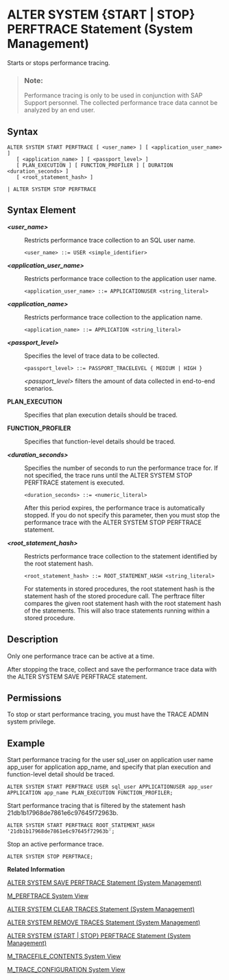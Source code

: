 <!-- loio20d2d3ed75191014bb9c86ed27c378d8 -->

# ALTER SYSTEM \{START | STOP\} PERFTRACE Statement \(System Management\)

Starts or stops performance tracing.



> ### Note:  
> Performance tracing is only to be used in conjunction with SAP Support personnel. The collected performance trace data cannot be analyzed by an end user.



<a name="loio20d2d3ed75191014bb9c86ed27c378d8__sql_alter_system_start_perftrace_1sql_alter_system_start_perftrace_syntax"/>

## Syntax

```
ALTER SYSTEM START PERFTRACE [ <user_name> ] [ <application_user_name> ]
   [ <application_name> ] [ <passport_level> ] 
   [ PLAN_EXECUTION ] [ FUNCTION_PROFILER ] [ DURATION <duration_seconds> ]
   [ <root_statement_hash> ]

| ALTER SYSTEM STOP PERFTRACE
```



<a name="loio20d2d3ed75191014bb9c86ed27c378d8__sql_alter_system_start_perftrace_1sql_alter_system_start_perftrace_syntax_element"/>

## Syntax Element


<dl>
<dt><b>

*<user\_name\>*

</b></dt>
<dd>

Restricts performance trace collection to an SQL user name.

```
<user_name> ::= USER <simple_identifier>
```



</dd><dt><b>

*<application\_user\_name\>*

</b></dt>
<dd>

Restricts performance trace collection to the application user name.

```
<application_user_name> ::= APPLICATIONUSER <string_literal>
```



</dd><dt><b>

*<application\_name\>*

</b></dt>
<dd>

Restricts performance trace collection to the application name.

```
<application_name> ::= APPLICATION <string_literal>
```



</dd><dt><b>

*<passport\_level\>*

</b></dt>
<dd>

Specifies the level of trace data to be collected.

```
<passport_level> ::= PASSPORT_TRACELEVEL { MEDIUM | HIGH }
```

*<passport\_level\>* filters the amount of data collected in end-to-end scenarios.



</dd><dt><b>

PLAN\_EXECUTION

</b></dt>
<dd>

Specifies that plan execution details should be traced.



</dd><dt><b>

FUNCTION\_PROFILER

</b></dt>
<dd>

Specifies that function-level details should be traced.



</dd><dt><b>

*<duration\_seconds\>*

</b></dt>
<dd>

Specifies the number of seconds to run the performance trace for. If not specified, the trace runs until the ALTER SYSTEM STOP PERFTRACE statement is executed.

```
<duration_seconds> ::= <numeric_literal>
```

After this period expires, the performance trace is automatically stopped. If you do not specify this parameter, then you must stop the performance trace with the ALTER SYSTEM STOP PERFTRACE statement.



</dd><dt><b>

*<root\_statement\_hash\>*

</b></dt>
<dd>

Restricts performance trace collection to the statement identified by the root statement hash.

```
<root_statement_hash> ::= ROOT_STATEMENT_HASH <string_literal>
```

For statements in stored procedures, the root statement hash is the statement hash of the stored procedure call. The perftrace filter compares the given root statement hash with the root statement hash of the statements. This will also trace statements running within a stored procedure.



</dd>
</dl>



<a name="loio20d2d3ed75191014bb9c86ed27c378d8__sql_alter_system_start_perftrace_1sql_alter_system_start_perftrace_description"/>

## Description

Only one performance trace can be active at a time.

After stopping the trace, collect and save the performance trace data with the ALTER SYSTEM SAVE PERFTRACE statement.



<a name="loio20d2d3ed75191014bb9c86ed27c378d8__section_msh_gzq_xrb"/>

## Permissions

To stop or start performance tracing, you must have the TRACE ADMIN system privilege.



<a name="loio20d2d3ed75191014bb9c86ed27c378d8__sql_alter_system_stop_perftrace_1sql_alter_system_start_perftrace_example"/>

## Example

Start performance tracing for the user sql\_user on application user name app\_user for application app\_name, and specify that plan execution and function-level detail should be traced.

```
ALTER SYSTEM START PERFTRACE USER sql_user APPLICATIONUSER app_user APPLICATION app_name PLAN_EXECUTION FUNCTION_PROFILER;
```

Start performance tracing that is filtered by the statement hash 21db1b17968de7861e6c97645f72963b.

```
ALTER SYSTEM START PERFTRACE ROOT_STATEMENT_HASH '21db1b17968de7861e6c97645f72963b';
```

Stop an active performance trace.

```
ALTER SYSTEM STOP PERFTRACE;
```

**Related Information**  


[ALTER SYSTEM SAVE PERFTRACE Statement \(System Management\)](alter-system-save-perftrace-statement-system-management-20d2973.md "Collects raw performance trace data from .prf files and saves the information into a single .tpt file.")

[M\_PERFTRACE System View](../../020-System-Views-Reference/022-Monitoring-Views/m-perftrace-system-view-20b70e8.md "Displays the state of the current performance trace. The performance trace provides detailed information about query execution.")

[ALTER SYSTEM CLEAR TRACES Statement \(System Management\)](alter-system-clear-traces-statement-system-management-20d1281.md "Clears (removes) trace files opened by SAP HANA.")

[ALTER SYSTEM REMOVE TRACES Statement \(System Management\)](alter-system-remove-traces-statement-system-management-20d25bf.md "Deletes the trace files on a specified host to reduce the disk space used by large trace files.")

[ALTER SYSTEM \{START | STOP\} PERFTRACE Statement \(System Management\)](alter-system-start-stop-perftrace-statement-system-management-20d2d3e.md "Starts or stops performance tracing.")

[M\_TRACEFILE\_CONTENTS System View](../../020-System-Views-Reference/022-Monitoring-Views/m-tracefile-contents-system-view-20c8d7f.md "Provides SAP HANA information from trace files.")

[M\_TRACE\_CONFIGURATION System View](../../020-System-Views-Reference/022-Monitoring-Views/m-trace-configuration-system-view-20c89f0.md "Provides information about trace configuration statistics.")

